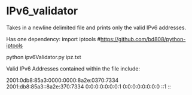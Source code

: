 # IPv6_validator
Takes in a newline delimited file and prints only the valid IPv6 addresses.

Has one dependency: import iptools #https://github.com/bd808/python-iptools

python ipv6Validator.py ipz.txt

Valid IPv6 Addresses contained within the file include:

2001:0db8:85a3:0000:0000:8a2e:0370:7334
2001:db8:85a3::8a2e:370:7334
0:0:0:0:0:0:0:1
0:0:0:0:0:0:0:0
::1
::
